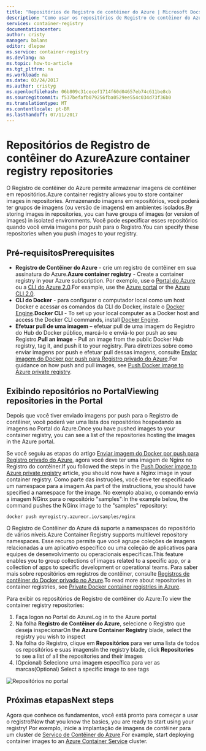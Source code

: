```yaml
---
title: "Repositórios de Registro de contêiner do Azure | Microsoft Docs"
description: "Como usar os repositórios de Registro de contêiner do Azure para imagens do Docker"
services: container-registry
documentationcenter: 
author: cristy
manager: balans
editor: dlepow
ms.service: container-registry
ms.devlang: na
ms.topic: how-to-article
ms.tgt_pltfrm: na
ms.workload: na
ms.date: 03/24/2017
ms.author: cristyg
ms.openlocfilehash: 06b809c31cecef1714f60d04657eb74c611be8cb
ms.sourcegitcommit: f537befafb079256fba0529ee554c034d73f36b0
ms.translationtype: MT
ms.contentlocale: pt-BR
ms.lasthandoff: 07/11/2017
---
```

# <a name="azure-container-registry-repositories"></a><span data-ttu-id="8ed52-103">Repositórios de Registro de contêiner do Azure</span><span class="sxs-lookup"><span data-stu-id="8ed52-103">Azure container registry repositories</span></span>

<span data-ttu-id="8ed52-104">O Registro de contêiner do Azure permite armazenar imagens de contêiner em repositórios.</span><span class="sxs-lookup"><span data-stu-id="8ed52-104">Azure container registry allows you to store container images in repositories.</span></span> <span data-ttu-id="8ed52-105">Armazenando imagens em repositórios, você poderá ter grupos de imagens (ou versão de imagens) em ambientes isolados.</span><span class="sxs-lookup"><span data-stu-id="8ed52-105">By storing images in repositories, you can have groups of images (or version of images) in isolated environments.</span></span> <span data-ttu-id="8ed52-106">Você pode especificar esses repositórios quando você envia imagens por push para o Registro.</span><span class="sxs-lookup"><span data-stu-id="8ed52-106">You can specify these repositories when you push images to your registry.</span></span>


## <a name="prerequisites"></a><span data-ttu-id="8ed52-107">Pré-requisitos</span><span class="sxs-lookup"><span data-stu-id="8ed52-107">Prerequisites</span></span>
* <span data-ttu-id="8ed52-108">**Registro de Contêiner do Azure** - crie um registro de contêiner em sua assinatura do Azure.</span><span class="sxs-lookup"><span data-stu-id="8ed52-108">**Azure container registry** - Create a container registry in your Azure subscription.</span></span> <span data-ttu-id="8ed52-109">Por exemplo, use o [Portal do Azure](container-registry-get-started-portal.md) ou a [CLI do Azure 2.0](container-registry-get-started-azure-cli.md).</span><span class="sxs-lookup"><span data-stu-id="8ed52-109">For example, use the [Azure portal](container-registry-get-started-portal.md) or the [Azure CLI 2.0](container-registry-get-started-azure-cli.md).</span></span>
* <span data-ttu-id="8ed52-110">**CLI do Docker** - para configurar o computador local como um host Docker e acessar os comandos da CLI do Docker, instale o [Docker Engine](https://docs.docker.com/engine/installation/).</span><span class="sxs-lookup"><span data-stu-id="8ed52-110">**Docker CLI** - To set up your local computer as a Docker host and access the Docker CLI commands, install [Docker Engine](https://docs.docker.com/engine/installation/).</span></span>
* <span data-ttu-id="8ed52-111">**Efetuar pull de uma imagem** – efetuar pull de uma imagem do Registro do Hub do Docker público, marcá-lo e enviá-lo por push ao seu Registro.</span><span class="sxs-lookup"><span data-stu-id="8ed52-111">**Pull an image** - Pull an image from the public Docker Hub registry, tag it, and push it to your registry.</span></span> <span data-ttu-id="8ed52-112">Para diretrizes sobre como enviar imagens por push e efetuar pull dessas imagens, consulte [Enviar imagem do Docker por push para Registro privado do Azure](container-registry-get-started-docker-cli.md).</span><span class="sxs-lookup"><span data-stu-id="8ed52-112">For guidance on how push and pull images, see [Push Docker image to Azure private registry](container-registry-get-started-docker-cli.md).</span></span>


## <a name="viewing-repositories-in-the-portal"></a><span data-ttu-id="8ed52-113">Exibindo repositórios no Portal</span><span class="sxs-lookup"><span data-stu-id="8ed52-113">Viewing repositories in the Portal</span></span>

<span data-ttu-id="8ed52-114">Depois que você tiver enviado imagens por push para o Registro de contêiner, você poderá ver uma lista dos repositórios hospedando as imagens no Portal do Azure.</span><span class="sxs-lookup"><span data-stu-id="8ed52-114">Once you have pushed images to your container registry, you can see a list of the repositories hosting the images in the Azure portal.</span></span>

<span data-ttu-id="8ed52-115">Se você seguiu as etapas do artigo [Enviar imagem do Docker por push para Registro privado do Azure](container-registry-get-started-docker-cli.md), agora você deve ter uma imagem de Nginx no Registro do contêiner.</span><span class="sxs-lookup"><span data-stu-id="8ed52-115">If you followed the steps in the [Push Docker image to Azure private registry](container-registry-get-started-docker-cli.md) article, you should now have a Nginx image in your container registry.</span></span> <span data-ttu-id="8ed52-116">Como parte das instruções, você deve ter especificado um namespace para a imagem.</span><span class="sxs-lookup"><span data-stu-id="8ed52-116">As part of the instructions, you should have specified a namespace for the image.</span></span> <span data-ttu-id="8ed52-117">No exemplo abaixo, o comando envia a imagem NGinx para o repositório "samples":</span><span class="sxs-lookup"><span data-stu-id="8ed52-117">In the example below, the command pushes the NGinx image to the "samples" repository:</span></span>

```
docker push myregistry.azurecr.io/samples/nginx
```
 <span data-ttu-id="8ed52-118">O Registro de Contêiner do Azure dá suporte a namespaces do repositório de vários níveis.</span><span class="sxs-lookup"><span data-stu-id="8ed52-118">Azure Container Registry supports multilevel repository namespaces.</span></span> <span data-ttu-id="8ed52-119">Esse recurso permite que você agrupe coleções de imagens relacionadas a um aplicativo específico ou uma coleção de aplicativos para equipes de desenvolvimento ou operacionais específicas.</span><span class="sxs-lookup"><span data-stu-id="8ed52-119">This feature enables you to group collections of images related to a specific app, or a collection of apps to specific development or operational teams.</span></span> <span data-ttu-id="8ed52-120">Para saber mais sobre repositórios em registros de contêiner, consulte [Registros de contêiner do Docker privado no Azure](container-registry-intro.md).</span><span class="sxs-lookup"><span data-stu-id="8ed52-120">To read more about repositories in container registries, see [Private Docker container registries in Azure](container-registry-intro.md).</span></span>

<span data-ttu-id="8ed52-121">Para exibir os repositórios de Registro de contêiner do Azure:</span><span class="sxs-lookup"><span data-stu-id="8ed52-121">To view the container registry repositories:</span></span>

1. <span data-ttu-id="8ed52-122">Faça logon no Portal do Azure</span><span class="sxs-lookup"><span data-stu-id="8ed52-122">Log in to the Azure portal</span></span>
2. <span data-ttu-id="8ed52-123">Na folha **Registro de Contêiner do Azure**, selecione o Registro que deseja inspecionar</span><span class="sxs-lookup"><span data-stu-id="8ed52-123">On the **Azure Container Registry** blade, select the registry you wish to inspect</span></span>
3. <span data-ttu-id="8ed52-124">Na folha do Registro, clique em **Repositórios** para ver uma lista de todos os repositórios e suas imagens</span><span class="sxs-lookup"><span data-stu-id="8ed52-124">In the registry blade, click **Repositories** to see a list of all the repositories and their images</span></span>
4. <span data-ttu-id="8ed52-125">(Opcional) Selecione uma imagem específica para ver as marcas</span><span class="sxs-lookup"><span data-stu-id="8ed52-125">(Optional) Select a specific image to see tags</span></span>

![Repositórios no portal](./media/container-registry-repositories/container-registry-repositories.png)


## <a name="next-steps"></a><span data-ttu-id="8ed52-127">Próximas etapas</span><span class="sxs-lookup"><span data-stu-id="8ed52-127">Next steps</span></span>
<span data-ttu-id="8ed52-128">Agora que conhece os fundamentos, você está pronto para começar a usar o registro!</span><span class="sxs-lookup"><span data-stu-id="8ed52-128">Now that you know the basics, you are ready to start using your registry!</span></span> <span data-ttu-id="8ed52-129">Por exemplo, inicie a implantação de imagens de contêiner para um cluster de [Serviço de Contêiner do Azure](https://azure.microsoft.com/documentation/services/container-service/).</span><span class="sxs-lookup"><span data-stu-id="8ed52-129">For example, start deploying container images to an [Azure Container Service](https://azure.microsoft.com/documentation/services/container-service/) cluster.</span></span>

